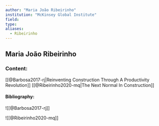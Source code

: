 ```yaml
---
author: "Maria João Ribeirinho"
institution: "McKinsey Global Institute"
field:
type:
aliases:
  - Ribeirinho
---
```


## Maria João Ribeirinho

### Content:
[[@Barbosa2017-rj|Reinventing Construction Through A Productivity Revolution]]
[[@Ribeirinho2020-mq|The Next Normal In Construction]]

#### Bibliography:

![[@Barbosa2017-rj]]

![[@Ribeirinho2020-mq]]